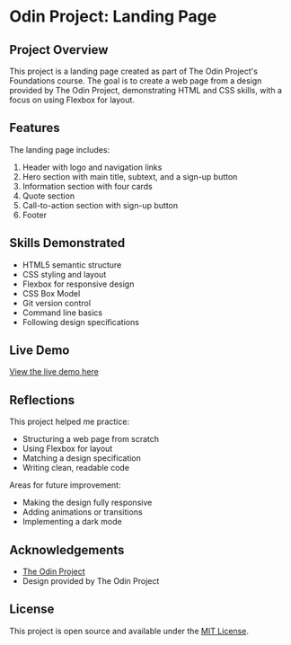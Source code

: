 # Odin Project: Landing Page

## Project Overview

This project is a landing page created as part of The Odin Project's Foundations course. The goal is to create a web page from a design provided by The Odin Project, demonstrating HTML and CSS skills, with a focus on using Flexbox for layout.

## Features

The landing page includes:

1. Header with logo and navigation links
2. Hero section with main title, subtext, and a sign-up button
3. Information section with four cards
4. Quote section
5. Call-to-action section with sign-up button
6. Footer

## Skills Demonstrated

- HTML5 semantic structure
- CSS styling and layout
- Flexbox for responsive design
- CSS Box Model
- Git version control
- Command line basics
- Following design specifications


## Live Demo

[View the live demo here](https://bowtiedfrogs.github.io/odin-landing-page)

## Reflections

This project helped me practice:
- Structuring a web page from scratch
- Using Flexbox for layout
- Matching a design specification
- Writing clean, readable code

Areas for future improvement:
- Making the design fully responsive
- Adding animations or transitions
- Implementing a dark mode

## Acknowledgements

- [The Odin Project](https://www.theodinproject.com/)
- Design provided by The Odin Project

## License

This project is open source and available under the [MIT License](LICENSE).
